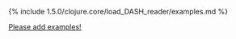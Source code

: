 {% include 1.5.0/clojure.core/load_DASH_reader/examples.md %}

[Please add examples!](https://github.com/arrdem/grimoire/edit/master/_includes/1.6.0/clojure.core/load_DASH_reader/examples.md)
